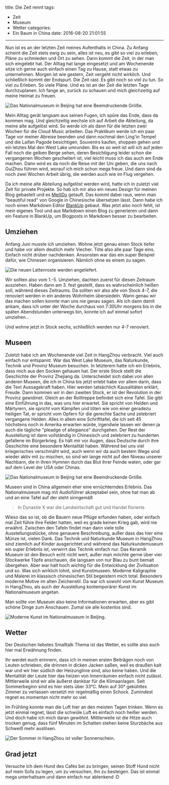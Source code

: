 title: Die Zeit rennt
tags:
  - Zeit
  - Museum
  - Wetter
categories:
  - Ein Baum in China
date: 2016-08-20 21:01:55
---


Nun ist es an der letzten Zeit meines Aufenthalts in China. Zu Anfang scheint die Zeit stets ewig zu sein, alles ist neu, es gibt so viel zu erleben, Pläne zu schmieden und Ort zu sehen. Dann kommt die Zeit, in der man sich eingelebt hat. Der Alltag hat lange eingesetzt und am Wochenende sitze ich gerne auch einfach einen Tag zu Hause, statt etwas zu unternehmen. Morgen ist wie gestern, Zeit vergeht nicht wirklich. Und schließlich kommt der Endspurt. Die Zeit rast. Es gibt noch so viel zu tun. So viel zu Erleben. So viele Pläne. Und es ist an der Zeit die letzten Tage durchzuplanen. Ich fange an, zurück zu schauen und mich gleichzeitig auf meine Heimat zu freuen.

![Das Nationalmuseum in Beijing hat eine Beeindruckende Größe.](/images/china/beijing/barkasse.JPG)

<!-- more -->

Mein Alltag gerät langsam aus seinen Fugen, ich spüre das Ende, dass da kommen mag. Und gleichzeitig wechsle ich auf Arbeit die Abteilung, da meine alte aufgelöst wird. So werde ich als dann für die letzten zwei Wochen für die Cloud Music arbeiten. Das Praktikum werde ich ein paar Tage vor meiner Abreise beenden und dann nochmal den Ling'in Tempel und die Laifan Pagode besichtigen, Souvenirs kaufen, shoppen gehen und ein letztes Mal den West Lake umrunden. Bis es so weit ist will ich auf jeden Fall noch die gelben Berge sehen, deren Besichtigung leider schon die vergangenen Wochen gescheitert ist, viel leicht muss ich das auch am Ende machen. Dann wird es da noch die Reise mit der Uni geben, die uns nach GuiZhou führen wird, worauf ich mich schon mega freue. Und dann sind da noch zwei Wochen Arbeit übrig, die werden auch wie im Flug vergehen.

Da ich meine alte Abteilung aufgelöst werden wird, hatte ich in zuletzt viel Zeit für private Projekte. So hab ich mir also ein neues Design für meinen Blog gebastelt und es [MeiliDu](https://meilidu.github.io/) getauft. Das kommt dabei raus, wenn man "beautiful read" von Google in Chinesische übersetzen lässt. Dann habe ich noch einen Markdown Editor [BlankUp](https://hoverbaum.github.io/BlankUp-Electron/) gebaut. Was jetzt also noch fehlt, ist mein eigenes Tool und aus Markdown einen Blog zu generieren und dann ein Feature in BlankUp, um Blogposts in Markdown besser zu bearbeiten.

## Umziehen

Anfang Juni musste ich umziehen. Wohne jetzt genau einen Stock tiefer und habe vor allem deutlich mehr Viecher. Töte also alle paar Tage eins. Einfach nicht drüber nachdenken. Ansonsten war das ein super Beispiel dafür, wie Chinesen organisieren. Nämlich ohne es einem zu sagen.

![Die neuen Lattenroste werden angeliefert.](/images/china/lattenrost.jpg)

Wir sollten also vom 1.-5. Umziehen, dachten zuerst für diesen Zeitraum ausziehen. Haben dann am 3. fest gestellt, dass es wahrscheinlich heißen soll, während dieses Zeitraums. Da sollten wir also alle von Stock 4-7, die renoviert werden in ein anderes Wohnheim übersiedeln. Wann genau wir das machen sollen konnte man uns nie genau sagen. Als ich dann damit ankam, dass ich unter der Woche durchaus von 7:30Uhr morgens bis in die späten Abendstunden unterwegs bin, konnte ich auf einmal sofort umziehen...

Und wohne jetzt in Stock sechs, schließlich werden nur 4-7 renoviert.

## Museen

Zuletzt habe ich am Wochenende viel Zeit in HangZhou verbracht. Viel auch einfach nur entspannt. War das West Lake Museum, das Naturkunde, Technik und Provinz Museum besuchen. In letzterem hatte ich ein Erlebnis, dass mich aus den Socken gehauen hat. Der erste Stock stellt die Geschichte der Provinz Zhejiang da. Unterscheidet sich dabei von allen anderen Museen, die ich in China bis jetzt erlebt habe vor allem darin, dass die Text Aussagekraft haben. Hier werden tatsächlich Kausalitäten erklärt, Freude. Dann kommen wir in den zweiten Stock, er ist der Revolution in der Provinz gewidmet. Gleich an der Rolltreppe befindet sich eine Tafel. Sie gibt eine Einführung in das, was uns hier erwartet. Sie spricht von Helden und Märtyrern, sie spricht vom Kämpfen und töten wie von einer geradezu heiligen Tat, er spricht vom Opfern für die gerechte Sache und zelebriert vergangene Helden. Alles in allem eine Schrifttafel, die ich seit 45 höchstens noch in Amerika erwarten würde, irgendwie lassen wir denen ja auch die tägliche "pleadge of allegiance" durchgehen. Der Rest der Ausstellung ist dann vollständig in Chinesisch und zelebriert zu hunderten gefallene im Bürgerkrieg. Es hält mir vor Augen, dass Deutsche durch ihre Geschichte eine besondere Mentalität haben. Während bei uns viel kriegerisches verschmäht wird, auch wenn wir da auch bestem Wege sind wieder aktiv mit zu mischen, so sind wir lange nicht auf den Niveau unserer Nachbarn, die in ihren Hymnen durch das Blut ihrer Feinde waten, oder gar auf dem Level der USA oder Chinas.

![Das Nationalmuseum in Beijing hat eine Beeindruckende Größe.](/images/china/beijing/museum.JPG)

Museen sind in China allgemein eher eine ernüchterndes Erlebnis. Das Nationalmuseum mag mit Audioführer akzeptabel sein, ohne hat man ab und an eine Tafel auf der steht sinngemäß

> In Dynastie X war die Landwirtschaft gut und Handel florierte.

Wieso das so ist, ob die Bauern neue Pflüge erfunden haben, oder einfach mal Zeit führe ihre Felder hatten, weil es grade keinen Krieg gab, wird nie erwähnt. Zwischen den Tafeln findet man dann viele tolle Ausstellungsstücke, ohne genauere Beschreibung, außer dass das hier eine Münze ist, vielen Dank. Das Technik und Naturkunde Museum in HangZhou sind ziemlich auf Kinder ausgerichtet und während das Naturkundemuseum ein super Erlebnis ist, verwirrt das Technik einfach nur. Das Keramik Museum ist den Besuch echt nicht wert, außer man möchte gerne über vier Stockwerke Töpfe anschauen, die langsam von nur Blau zu bunt bemalt übergehen. Aber war halt hoch wichtig für die Entwicklung der Zivilisation und so. Was sich wirklich lohnt, sind Kunstmuseen. Moderne Kaligraphie und Malerei im klassisch chinesischen Stil begeistern mich total. Besonders moderne Motive im alten Zeichenstil. Da war ich sowohl vom Kunst Museum in HangZhou, als auch der Ausstellung kontemporärer Kunst im Nationalmuseum angetan.

Man sollte von Museum also keine Informationen erwarten, aber es gibt schöne Dinge zum Anschauen. Zumal sie alle kostenlos sind.

![Moderne Kunst im Nationalmuseum in Beijing.](/images/china/beijing/kunst.jpg)

## Wetter

Der Deutschen liebstes Smalltalk Thema ist das Wetter, es sollte also auch hier mal Erwähnung finden.

Ihr werdet euch erinnern, dass ich in meinen ersten Beiträgen noch von Leuten schrieben, die drinnen in dicken Jacken saßen, weil es draußen kalt war und wir hier südlich der Heizunglinie sind, also keine haben. Und die Mentalität der Leute hier das heizen von Innenräumen einfach nicht zulässt. Mittlerweile sind wir alle äußerst dankbar für die Klimaanlagen. Seit Sommerbeginn sind es hier stets über 33°C. Mein auf 30° gekühltes Zimmer zu verlassen versetzt mir regelmäßig einen Schock. Zumindest regnet es momentan nicht mehr so viel.

Im Frühling konnte man die Luft hier an den meisten Tagen trinken. Wenn es jetzt einmal regnet, lässt die schwüle Luft es einfach noch heißer werden. Und doch habe ich mich daran gewöhnt. Mittlerweile ist die Hitze auch trocken genug, dass fünf Minuten im Schatten stehen keine Sturzbäche aus Schweiß mehr auslösen.

![Der Sommer in HangZhou ist voller Sonnenschein.](/images/china/wetter.jpg)

## Grad jetzt

Versuche ich dem Hund des Cafés bei zu bringen, seinen Stoff Hund nicht auf mein Sofa zu legen, um zu versuchen, ihn zu besteigen. Das ist einmal mega unterhaltsam und dann einfach nur ablenkend :D
